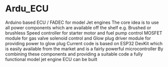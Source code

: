# Ardu_ECU
Arduino based ECU / FADEC for model Jet engines
The core idea is to use all power components which are available off the shelf
e.g. Brushed or brushless Speed controller for starter motor and fuel pump control
MOSFET module for gas valve solenoid control and
Glow plug driver module for providing power to glow plug
Current code is based on ESP32 DevKit which is easily available from the market and is a fairly powerful microcontroller
By combining these components and providing a suitable code a fully functional model jet engine ECU can be built
